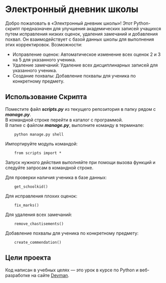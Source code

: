 # Электронный дневник школы

Добро пожаловать в «Электронный дневник школы»! Этот Python-скрипт предназначен для улучшения академических записей учащихся путем исправления низких оценок, удаления замечаний и добавления похвал. Он взаимодействует с базой данных школы для выполнения этих корректировок.
Возможности:

* Исправление оценок: Автоматическое изменение всех оценок 2 и 3 на 5 для указанного ученика.
* Удаление замечаний: Удаление всех дисциплинарных записей для указанного ученика.
* Создание похвалы: Добавление похвалы для ученика по конкретному предмету.

## Использование Скрипта

Поместите файл _**scripts.py**_ из текущего репозитория в папку рядом с **_manage.py_**.  
В командной строке перейти в каталог с программой.  
В папке с файлом _**manage.py**_, выполните команду в терминале:

        python manage.py shell

Импортируйте модуль командой:

        from scripts import *

Запуск нужного действия выполняйте при помощи вызова функций и следуйте запросам в командной строке. 

Для проверки наличия ученика в базе данных:

        get_schoolkid()

Для исправления плохих оценок:
    
        fix_marks()

Для удаления всех замечаний:

        remove_chastisements()

Добавление похвалы для ученика по конкретному предмету:

        create_commendation()

## Цели проекта

Код написан в учебных целях — это урок в курсе по Python и веб-разработке на сайте [Devman](https://dvmn.org).
